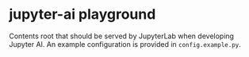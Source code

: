# jupyter-ai playground

Contents root that should be served by JupyterLab when developing Jupyter AI. An
example configuration is provided in `config.example.py`.

